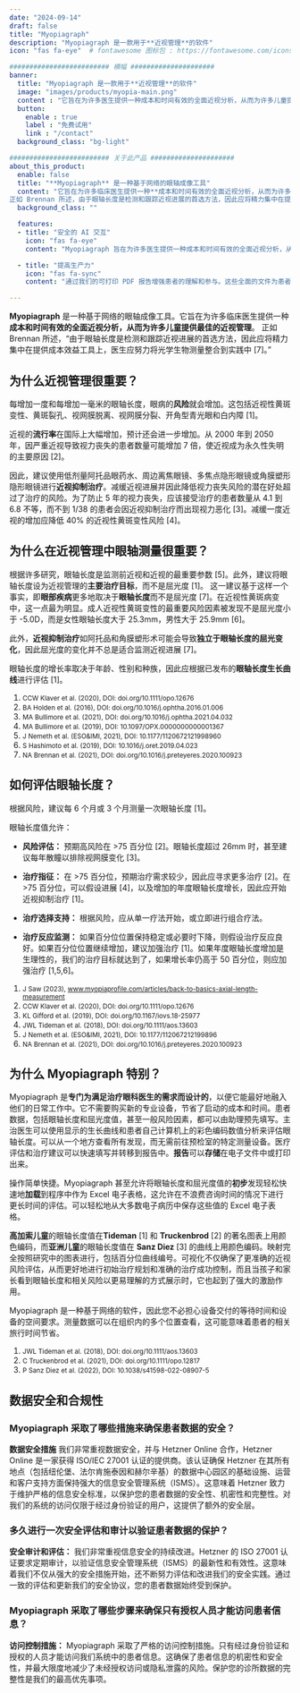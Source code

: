 ```yaml
---
date: "2024-09-14"
draft: false
title: "Myopiagraph"
description: "Myopiagraph 是一款用于**近视管理**的软件"
icon: "fas fa-eye"  # fontawesome 图标包 : https://fontawesome.com/icons/

######################### 横幅 #####################
banner:
  title: "Myopiagraph 是一款用于**近视管理**的软件"
  image: "images/products/myopia-main.png"
  content : "它旨在为许多医生提供一种成本和时间有效的全面近视分析，从而为许多儿童提供最佳的近视管理。"
  button:
    enable : true
    label : "免费试用"
    link : "/contact"
  background_class: "bg-light"

######################### 关于此产品 #####################
about_this_product:
  enable: false
  title: "**Myopiagraph** 是一种基于网络的眼轴成像工具"
  content: "它旨在为许多临床医生提供一种**成本和时间有效的全面近视分析，从而为许多儿童提供最佳的近视管理**。
正如 Brennan 所述，由于眼轴长度是检测和跟踪近视进展的首选方法，因此应将精力集中在提供成本效益工具上，医生应努力将光学生物测量整合到实践中 [7]。"
  background_class: ""

  features:
  - title: "安全的 AI 交互"
    icon: "fas fa-eye"
    content: "Myopiagraph 旨在为许多医生提供一种成本和时间有效的全面近视分析，从而为许多儿童提供最佳的近视管理。<a target='_blank' href='https://doi.org/10.1016/j.preteyeres.2020.100923'>(NA Brennan et al. (2021))</a>"

  - title: "提高生产力"
    icon: "fas fa-sync"
    content: "通过我们的可打印 PDF 报告增强患者的理解和参与。这些全面的文件为患者提供了他们近视状态的视觉概述，鼓励他们考虑近视治疗选项。"

---
```


**Myopiagraph** 是一种基于网络的眼轴成像工具。它旨在为许多临床医生提供一种**成本和时间有效的全面近视分析，从而为许多儿童提供最佳的近视管理**。
正如 Brennan 所述，“由于眼轴长度是检测和跟踪近视进展的首选方法，因此应将精力集中在提供成本效益工具上，医生应努力将光学生物测量整合到实践中 [7]。”

## 为什么近视管理很重要？

每增加一度和每增加一毫米的眼轴长度，眼病的**风险**就会增加。这包括近视性黄斑变性、黄斑裂孔、视网膜脱离、视网膜分裂、开角型青光眼和白内障 [1]。

近视的**流行率**在国际上大幅增加，预计还会进一步增加。从 2000 年到 2050 年，因严重近视导致视力丧失的患者数量可能增加 7 倍，使近视成为永久性失明的主要原因 [2]。

因此，建议使用低剂量阿托品眼药水、周边离焦眼镜、多焦点隐形眼镜或角膜塑形隐形眼镜进行**近视抑制治疗**。减缓近视进展并因此降低视力丧失风险的潜在好处超过了治疗的风险。为了防止 5 年的视力丧失，应该接受治疗的患者数量从 4.1 到 6.8 不等，而不到 1/38 的患者会因近视抑制治疗而出现视力恶化 [3]。减缓一度近视的增加应降低 40% 的近视性黄斑变性风险 [4]。

## 为什么在近视管理中眼轴测量很重要？

根据许多研究，眼轴长度是监测前近视和近视的最重要参数 [5]。此外，建议将眼轴长度设为近视管理的**主要治疗目标**，而不是屈光度 [1]。
这一建议基于这样一个事实，即**眼部疾病**更多地取决于**眼轴长度**而不是屈光度 [7]。在近视性黄斑病变中，这一点最为明显。成人近视性黄斑变性的最重要风险因素被发现不是屈光度小于 -5.0D，而是女性眼轴长度大于 25.3mm，男性大于 25.9mm [6]。

此外，**近视抑制治疗**如阿托品和角膜塑形术可能会导致**独立于眼轴长度的屈光变化**，因此屈光度的变化并不总是适合监测近视进展 [7]。

眼轴长度的增长率取决于年龄、性别和种族，因此应根据已发布的**眼轴长度生长曲线**进行评估 [1]。

1. <small>CCW Klaver et al. (2020), DOI: doi.org/10.1111/opo.12676</small>
2. <small>BA Holden et al. (2016), DOI: doi.org/10.1016/j.ophtha.2016.01.006</small>
3. <small>MA Bullimore et al. (2021), DOI: doi.org/10.1016/j.ophtha.2021.04.032</small>
4. <small>MA Bullimore et al. (2019), DOI: 10.1097/OPX.0000000000001367</small>
5. <small>J Nemeth et al. (ESO&IMI, 2021), DOI: 10.1177/1120672121998960</small>
6. <small>S Hashimoto et al. (2019), DOI: 10.1016/j.oret.2019.04.023</small>
7. <small>NA Brennan et al. (2021), DOI: doi.org/10.1016/j.preteyeres.2020.100923</small>

## 如何评估眼轴长度？

根据风险，建议每 6 个月或 3 个月测量一次眼轴长度 [1]。

眼轴长度值允许：

- **风险评估：** 预期高风险在 \>75 百分位 [2]。眼轴长度超过 26mm 时，甚至建议每年散瞳以排除视网膜变化 [3]。

- **治疗指征：** 在 \>75 百分位，预期治疗需求较少，因此应寻求更多治疗 [2]。在 \>75 百分位，可以假设进展 [4]，以及增加的年度眼轴长度增长，因此应开始近视抑制治疗 [1]。

- **治疗选择支持：** 根据风险，应从单一疗法开始，或立即进行组合疗法。

- **治疗反应监测：** 如果百分位位置保持稳定或必要时下降，则假设治疗反应良好。如果百分位位置继续增加，建议加强治疗 [1]。如果年度眼轴长度增加是生理性的，我们的治疗目标就达到了，如果增长率仍高于 50 百分位，则应加强治疗 [1,5,6]。

1. <small>J Saw (2023), www.myopiaprofile.com/articles/back-to-basics-axial-length-measurement</small>
2. <small>CCW Klaver et al. (2020), DOI: doi.org/10.1111/opo.12676</small>
3. <small>KL Gifford et al. (2019), DOI: doi.org/10.1167/iovs.18-25977</small>
4. <small>JWL Tideman et al. (2018), DOI: doi.org/10.1111/aos.13603</small>
5. <small>J Nemeth et al. (ESO&IMI, 2021), DOI: 10.1177/112067212199896</small>
6. <small>NA Brennan et al. (2021), DOI: doi.org/10.1016/j.preteyeres.2020.100923</small>

## 为什么 Myopiagraph 特别？

Myopiagraph 是**专门为满足治疗眼科医生的需求而设计的**，以便它能最好地融入他们的日常工作中。它不需要购买新的专业设备，节省了启动的成本和时间。患者数据，包括眼轴长度和屈光度值，甚至一般风险因素，都可以由助理预先填写。主治医生可以使用显示的生长曲线和患者自己计算机上的彩色编码数值分析来评估眼轴长度。可以从一个地方查看所有发现，而无需前往预检室的特定测量设备。医疗评估和治疗建议可以快速填写并转移到报告中。**报告**可以**存储**在电子文件中或打印出来。

操作简单快捷。Myopiagraph 甚至允许将眼轴长度和屈光度值的**初步**发现轻松快速地**加载**到程序中作为 Excel 电子表格，这允许在不浪费咨询时间的情况下进行更长时间的评估。可以轻松地从大多数电子病历中保存这些值的 Excel 电子表格。

**高加索儿童**的眼轴长度值在**Tideman** [1] 和 **Truckenbrod** [2] 的著名图表上用颜色编码，而**亚洲儿童**的眼轴长度值在 **Sanz Diez** [3] 的曲线上用颜色编码。映射完全按照研究中的图表进行，包括百分位曲线编号。可视化不仅确保了更准确的近视风险评估，从而更好地进行初始治疗规划和准确的治疗成功控制，而且当孩子和家长看到眼轴长度和相关风险以更易理解的方式展示时，它也起到了强大的激励作用。

Myopiagraph 是一种基于网络的软件，因此您不必担心设备交付的等待时间和设备的空间要求。测量数据可以在组织内的多个位置查看，这可能意味着患者的相关旅行时间节省。

1. <small>JWL Tideman et al. (2018), DOI: doi.org/10.1111/aos.13603</small>
2. <small>C Truckenbrod et al. (2021), DOI: doi.org/10.1111/opo.12817</small>
3. <small>P Sanz Diez et al. (2022), DOI: 10.1038/s41598-022-08907-5</small>

## 数据安全和合规性

### Myopiagraph 采取了哪些措施来确保患者数据的安全？

**数据安全措施**
我们非常重视数据安全，并与 Hetzner Online 合作，Hetzner Online 是一家获得 ISO/IEC 27001 认证的提供商。该认证确保 Hetzner 在其所有地点（包括纽伦堡、法尔肯施泰因和赫尔辛基）的数据中心园区的基础设施、运营和客户支持方面保持强大的信息安全管理系统（ISMS）。这意味着 Hetzner 致力于维护严格的信息安全标准，以保护您的患者数据的安全性、机密性和完整性。对我们的系统的访问仅限于经过身份验证的用户，这提供了额外的安全层。

### 多久进行一次安全评估和审计以验证患者数据的保护？

**安全审计和评估：**
我们非常重视信息安全的持续改进。Hetzner 的 ISO 27001 认证要求定期审计，以验证信息安全管理系统（ISMS）的最新性和有效性。这意味着我们不仅从强大的安全措施开始，还不断努力评估和改进我们的安全实践。通过一致的评估和更新我们的安全协议，您的患者数据始终受到保护。

### Myopiagraph 采取了哪些步骤来确保只有授权人员才能访问患者信息？

**访问控制措施：**
Myopiagraph 采取了严格的访问控制措施。只有经过身份验证和授权的人员才能访问我们系统中的患者信息。这确保了患者信息的机密性和安全性，并最大限度地减少了未经授权访问或隐私泄露的风险。保护您的诊所数据的完整性是我们的最高优先事项。
